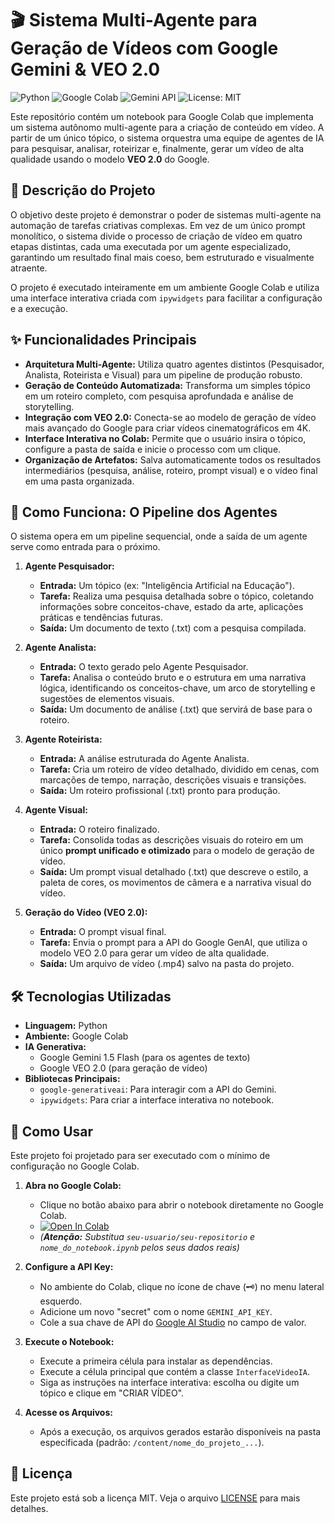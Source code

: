 # 🎬 Sistema Multi-Agente para Geração de Vídeos com Google Gemini & VEO 2.0

![Python](https://img.shields.io/badge/Python-3.9%2B-blue.svg)
![Google Colab](https://img.shields.io/badge/Google%20Colab-Ready-orange.svg)
![Gemini API](https://img.shields.io/badge/Google%20AI-Gemini%201.5%20%7C%20VEO%202.0-green.svg)
![License: MIT](https://img.shields.io/badge/License-MIT-purple.svg)

Este repositório contém um notebook para Google Colab que implementa um sistema autônomo multi-agente para a criação de conteúdo em vídeo. A partir de um único tópico, o sistema orquestra uma equipe de agentes de IA para pesquisar, analisar, roteirizar e, finalmente, gerar um vídeo de alta qualidade usando o modelo **VEO 2.0** do Google.

## 📜 Descrição do Projeto

O objetivo deste projeto é demonstrar o poder de sistemas multi-agente na automação de tarefas criativas complexas. Em vez de um único prompt monolítico, o sistema divide o processo de criação de vídeo em quatro etapas distintas, cada uma executada por um agente especializado, garantindo um resultado final mais coeso, bem estruturado e visualmente atraente.

O projeto é executado inteiramente em um ambiente Google Colab e utiliza uma interface interativa criada com `ipywidgets` para facilitar a configuração e a execução.

## ✨ Funcionalidades Principais

- **Arquitetura Multi-Agente:** Utiliza quatro agentes distintos (Pesquisador, Analista, Roteirista e Visual) para um pipeline de produção robusto.
- **Geração de Conteúdo Automatizada:** Transforma um simples tópico em um roteiro completo, com pesquisa aprofundada e análise de storytelling.
- **Integração com VEO 2.0:** Conecta-se ao modelo de geração de vídeo mais avançado do Google para criar vídeos cinematográficos em 4K.
- **Interface Interativa no Colab:** Permite que o usuário insira o tópico, configure a pasta de saída e inicie o processo com um clique.
- **Organização de Artefatos:** Salva automaticamente todos os resultados intermediários (pesquisa, análise, roteiro, prompt visual) e o vídeo final em uma pasta organizada.

## 🤖 Como Funciona: O Pipeline dos Agentes

O sistema opera em um pipeline sequencial, onde a saída de um agente serve como entrada para o próximo.

1.  **Agente Pesquisador:**
    -   **Entrada:** Um tópico (ex: "Inteligência Artificial na Educação").
    -   **Tarefa:** Realiza uma pesquisa detalhada sobre o tópico, coletando informações sobre conceitos-chave, estado da arte, aplicações práticas e tendências futuras.
    -   **Saída:** Um documento de texto (.txt) com a pesquisa compilada.

2.  **Agente Analista:**
    -   **Entrada:** O texto gerado pelo Agente Pesquisador.
    -   **Tarefa:** Analisa o conteúdo bruto e o estrutura em uma narrativa lógica, identificando os conceitos-chave, um arco de storytelling e sugestões de elementos visuais.
    -   **Saída:** Um documento de análise (.txt) que servirá de base para o roteiro.

3.  **Agente Roteirista:**
    -   **Entrada:** A análise estruturada do Agente Analista.
    -   **Tarefa:** Cria um roteiro de vídeo detalhado, dividido em cenas, com marcações de tempo, narração, descrições visuais e transições.
    -   **Saída:** Um roteiro profissional (.txt) pronto para produção.

4.  **Agente Visual:**
    -   **Entrada:** O roteiro finalizado.
    -   **Tarefa:** Consolida todas as descrições visuais do roteiro em um único **prompt unificado e otimizado** para o modelo de geração de vídeo.
    -   **Saída:** Um prompt visual detalhado (.txt) que descreve o estilo, a paleta de cores, os movimentos de câmera e a narrativa visual do vídeo.

5.  **Geração do Vídeo (VEO 2.0):**
    -   **Entrada:** O prompt visual final.
    -   **Tarefa:** Envia o prompt para a API do Google GenAI, que utiliza o modelo VEO 2.0 para gerar um vídeo de alta qualidade.
    -   **Saída:** Um arquivo de vídeo (.mp4) salvo na pasta do projeto.

## 🛠️ Tecnologias Utilizadas

- **Linguagem:** Python
- **Ambiente:** Google Colab
- **IA Generativa:**
    -   Google Gemini 1.5 Flash (para os agentes de texto)
    -   Google VEO 2.0 (para geração de vídeo)
- **Bibliotecas Principais:**
    -   `google-generativeai`: Para interagir com a API do Gemini.
    -   `ipywidgets`: Para criar a interface interativa no notebook.

## 🚀 Como Usar

Este projeto foi projetado para ser executado com o mínimo de configuração no Google Colab.

1.  **Abra no Google Colab:**
    -   Clique no botão abaixo para abrir o notebook diretamente no Google Colab.
    -   [![Open In Colab](https://colab.research.google.com/assets/colab-badge.svg)](https://colab.research.google.com/github/seu-usuario/seu-repositorio/blob/main/nome_do_notebook.ipynb)
    -   *(**Atenção:** Substitua `seu-usuario/seu-repositorio` e `nome_do_notebook.ipynb` pelos seus dados reais)*

2.  **Configure a API Key:**
    -   No ambiente do Colab, clique no ícone de chave (🗝️) no menu lateral esquerdo.
    -   Adicione um novo "secret" com o nome `GEMINI_API_KEY`.
    -   Cole a sua chave de API do [Google AI Studio](https://aistudio.google.com/app/apikey) no campo de valor.

3.  **Execute o Notebook:**
    -   Execute a primeira célula para instalar as dependências.
    -   Execute a célula principal que contém a classe `InterfaceVideoIA`.
    -   Siga as instruções na interface interativa: escolha ou digite um tópico e clique em "CRIAR VÍDEO".

4.  **Acesse os Arquivos:**
    -   Após a execução, os arquivos gerados estarão disponíveis na pasta especificada (padrão: `/content/nome_do_projeto_...`).

## 📄 Licença

Este projeto está sob a licença MIT. Veja o arquivo [LICENSE](LICENSE) para mais detalhes.
